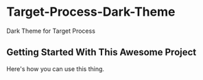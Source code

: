 # Target-Process-Dark-Theme
Dark Theme for Target Process


## Getting Started With This Awesome Project
Here's how you can use this thing.